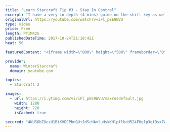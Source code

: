 ```yaml
---
title: "Learn Starcraft Tip #3 - Stay In Control"
excerpt: "I have a very in depth (4 mins) guide on the shift key as well here https://www.youtube.com/watch?v=7x9pHr544oY"
originalUrl: https://youtube.com/watch?v=iFl_pEE9WVU
type: video
price: Free
length: PT1M42S
publishedDateTime: 2017-10-24T21:18:42Z
heat: 50

featuredContent: "<iframe width=\"800\" height=\"500\" frameborder=\"0\" src=\"https://www.youtube.com/embed/iFl_pEE9WVU\" allow=\"accelerometer; autoplay; encrypted-media; gyroscope; picture-in-picture\" allowfullscreen></iframe>"

provider:
  name: WinterStarcraft
  domain: youtube.com

topics:
  - StarCraft 2

images:
  - url: https://i.ytimg.com/vi/iFl_pEE9WVU/maxresdefault.jpg
    width: 1280
    height: 720
    isCached: true

secured: "4KUSObZUezU1BiKVDCPhnQU+JdScHAvluHskKHlpflhcH524FHqlp3qfDsx7WRi28AXa+RpHACqDfR4dL0TXPsTzY/Z50KHSDRz/ScRtXhdkpNg0Bvg1qMwNU2QrM1FFMfZbAgz9ZI/uOsGqWGP0EuDgOZvqYgP3hPUKk2RA/6oljinZIuJa4IKMXJELQ155bZI9EG9eAwUFxlTSiASr4+xEF10tB2WjenZoC0gAM5KtxCKEQulYzuBI+i7FV9Ni1DtuvSkPl7k2iUK2z/Gm5of/skemHmLVbYXZBw5x878cCN+AmYm9XAKwVaRcLf76LCQyiupRDb2GS7hwV3RRQ1q1FSDQUzRCtctne8lCfqW4Xe0LRJGyUt/+82boocN+EHE/KGTiSxpSv0c6byOVEJ33NqW8nO3K6wHKLBcpzDQ=;7yCspg7jvCOXp6Q5DhdObQ=="
---
```


